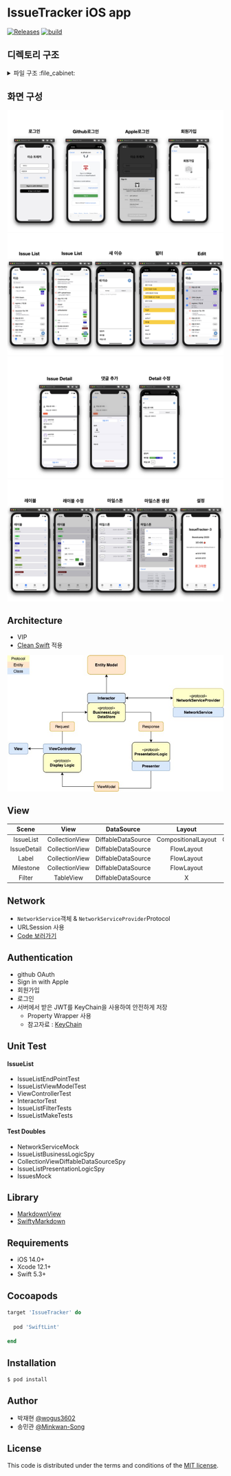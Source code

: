 # IssueTracker iOS app 
[![Releases](https://img.shields.io/github/v/release/boostcamp-2020/IssueTracker-3)](https://github.com/boostcamp-2020/IssueTracker-3/releases)
[![build](https://github.com/boostcamp-2020/IssueTracker-3/workflows/iOS%20CI/badge.svg)](https://github.com/boostcamp-2020/IssueTracker-3/actions)

## 디렉토리 구조
<details>
  <summary>파일 구조 :file_cabinet: </summary>
    <div markdown=“1”>
      <pre>
IssueTracker  
├── Common  
│  ├── Extension  
│  │  ├── Data+decoded.swift  
│  │  ├── Date+timeAgoDisplay.swift  
│  │  ├── DateFormatter+format.swift  
│  │  ├── Encodable+encoded.swift  
│  │  ├── String+asURL.swift  
│  │  ├── String+toDate.swift  
│  │  ├── UIColor+hex.swift  
│  │  ├── UIColor+hexString.swift  
│  │  ├── UIColor+random.swift  
│  │  ├── UIColor+visibleTextColor.swift  
│  │  ├── UIVIew+snapshot.swift  
│  │  ├── UIView+IBInspectable.swift  
│  │  ├── UIView+shake.swift  
│  │  ├── UIViewController+hideKeyboardWhenTapped.swift  
│  │  └── URL+searchToken.swift  
│  ├── KeychainAccess.swift  
│  ├── PropertyWrapper  
│  │  ├── KeyChain.swift  
│  │  └── UserDefault.swift  
│  └── Views  
│    ├── CustomAlertController.storyboard  
│    ├── CustomAlertView.swift  
│    └── CustomButtonView.swift  
├── CreateIssue  
│  ├── CreateIssueInteractor.swift  
│  ├── CreateIssueViewController.swift  
│  └── Models  
│    └── CreateIssueEndPoint.swift  
├── Edit  
│  ├── EditInteractor.swift  
│  ├── EditPresenter.swift  
│  ├── EditViewController.swift  
│  ├── Models  
│  │  ├── IssueDetailEditEndPoint.swift  
│  │  └── IssueDetailEditViewModel.swift  
│  └── Views  
│    └── EditTableViewCell.swift  
├── Entity  
│  ├── AllGetUser.swift  
│  ├── Assignee.swift  
│  ├── Comment.swift  
│  ├── Issue.swift  
│  ├── IssueComment.swift  
│  ├── Label.swift  
│  ├── Milestone.swift  
│  ├── User.swift  
│  └── UserInfo.swift  
├── Info.plist  
├── IssueDetail  
│  ├── Edit  
│  │  └── EditTableViewController.swift  
│  ├── IssueCommentViewController.swift  
│  ├── IssueDetailBottomSheetViewController.swift  
│  ├── IssueDetailInteractor.swift  
│  ├── IssueDetailPresenter.swift  
│  ├── IssueDetailViewController.swift  
│  ├── Models  
│  │  ├── IssueDetailEndPoint.swift  
│  │  └── IssueDetailViewModel.swift  
│  └── Views  
│    ├── IssueDetailCollectionReusableView.swift  
│    └── IssueDetailCollectionViewCell.swift  
├── IssueFilter  
│  ├── IssueFilterViewController.swift  
│  ├── Models  
│  │  └── IssueFilterViewModel.swift  
│  └── Views  
│    ├── HeaderView.swift  
│    └── IssueFilterTableViewCell.swift  
├── IssueList  
│  ├── IssueListEndPoint.swift  
│  ├── IssueListInteractor.swift  
│  ├── IssueListPresenter.swift  
│  ├── IssueListViewController.swift  
│  ├── Models  
│  │  ├── IssueListModelController.swift  
│  │  └── IssueListViewModel.swift  
│  └── Views  
│    └── IssueListCollectionViewCell.swift  
├── IssueTracker  
│  └── Base.lproj  
│    ├── Authentication.storyboard  
│    └── IssueList.storyboard  
├── IssueTracker.entitlements  
├── Label  
│  ├── Label.storyboard  
│  ├── LabelInteractor.swift  
│  ├── LabelPresenter.swift  
│  ├── LabelViewController.swift  
│  ├── Models  
│  │  ├── LabelEndPoint.swift  
│  │  └── LabelViewModel.swift  
│  └── Views  
│    └── LabelCollectionViewCell.swift  
├── Milestone  
│  ├── Base.lproj  
│  │  └── MileStone.storyboard  
│  ├── MilestoneInterator.swift  
│  ├── MilestonePresenter.swift  
│  ├── MilestoneViewController.swift  
│  ├── Models  
│  │  ├── MilestoneCalculator.swift  
│  │  ├── MilestoneEndPoint.swift  
│  │  └── MilestoneViewModel.swift  
│  └── Views  
│    └── MilestoneCollectionViewCell.swift  
├── Network  
│  ├── APIConfiguration.swift  
│  ├── APIServer.swift  
│  ├── ContentType.swift  
│  ├── HTTPHeader.swift  
│  ├── HTTPMethod.swift  
│  ├── NetworkError.swift  
│  └── NetworkService.swift  
├── SceneDelegate.swift  
├── Setting  
│  ├── Setting.storyboard  
│  └── SettingViewController.swift  
├── SignIn  
│  ├── KeychainItem.swift  
│  ├── Models  
│  │  ├── AppleModel.swift  
│  │  ├── AppleUser.swift  
│  │  ├── RequestLogin.swift  
│  │  └── SignInEndPoint.swift  
│  ├── OAuthManager.swift  
│  ├── SignInViewController.swift  
│  └── Views  
│    └── SignInWithAppleButton.swift  
└── SignUp  
└── SignUpViewController.swift
         </pre>
    </div>
</details>

## 화면 구성
![001](./Image/이미지.001.jpeg)
![002](./Image/이미지.002.jpeg)
![003](./Image/이미지.003.jpeg)
![004](./Image/이미지.004.jpeg)

## Architecture
- VIP
- [Clean Swift](https://clean-swift.com/) 적용


![diagram](./Image/diagram.jpg)

## View
| Scene | View | DataSource | Layout | Cell |
|:-:|:-:|:-:|:-:|:-:|
| IssueList | CollectionView | DiffableDataSource | CompositionalLayout | CollectionViewListCell |
| IssueDetail | CollectionView | DiffableDataSource | FlowLayout | CollectionViewCell |
| Label | CollectionView | DiffableDataSource | FlowLayout | CollectionViewCell |
| Milestone | CollectionView | DiffableDataSource | FlowLayout | CollectionViewCell |
| Filter | TableView | DiffableDataSource | X | TableViewCell |

## Network
- `NetworkService`객체 & `NetworkServiceProvider`Protocol
- URLSession 사용
- [Code 보러가기](https://github.com/boostcamp-2020/IssueTracker-3/tree/master/iOS/IssueTracker/IssueTracker/Network)

## Authentication
- github OAuth
- Sign in with Apple
- 회원가입
- 로그인
- 서버에서 받은 JWT를 KeyChain을 사용하여 안전하게 저장
   - Property Wrapper 사용
   - 참고자료 : [KeyChain](https://medium.com/@justfaceit/ios-%EC%95%B1-%EB%B6%80%ED%92%88-%EB%A7%8C%EB%93%A4%EA%B8%B0-1-preferencestorage-%EC%84%A4%EC%A0%95-%EC%A0%80%EC%9E%A5%EC%9D%84-%EC%9C%84%ED%95%9C-%EA%B3%B5%ED%86%B5-%ED%81%B4%EB%9E%98%EC%8A%A4-2eb2c27af941)
   
## Unit Test
#### IssueList
- IssueListEndPointTest
- IssueListViewModelTest
- ViewControllerTest
- InteractorTest
- IssueListFilterTests
- IssueListMakeTests

#### Test Doubles
- NetworkServiceMock
- IssueListBusinessLogicSpy
- CollectionViewDiffableDataSourceSpy
- IssueListPresentationLogicSpy
- IssuesMock

## Library
- [MarkdownView](https://github.com/keitaoouchi/MarkdownView)
- [SwiftyMarkdown](https://github.com/SimonFairbairn/SwiftyMarkdown)

## Requirements
 - iOS 14.0+
 - Xcode 12.1+
 - Swift 5.3+
 
 
## Cocoapods
```ruby
target 'IssueTracker' do

  pod 'SwiftLint'

end
```

## Installation
```
$ pod install
```


## Author
- 박재현 [@wogus3602](https://github.com/wogus3602)
- 송민관 [@Minkwan-Song](https://github.com/Minkwan-Song)


## License
This code is distributed under the terms and conditions of the [MIT license](LICENSE). 
